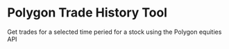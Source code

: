 # Polygon Trade History Tool

Get trades for a selected time peried for a stock using the Polygon equities API
